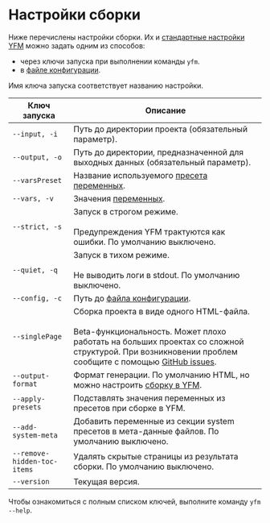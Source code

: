 # Настройки сборки

Ниже перечислены настройки сборки. Их и [стандартные настройки YFM](../../settings.md) можно задать одним из способов:
* через ключи запуска при выполнении команды `yfm`.
* в [файле конфигурации](../../project/config.md).

Имя ключа запуска соответствует названию настройки.

Ключ запуска | Описание 
--- | --- 
`--input, -i` | Путь до директории проекта (обязательный параметр).
`--output, -o` | Путь до директории, предназначенной для выходных данных (обязательный параметр).
`--varsPreset` | Название используемого [пресета переменных](../../project/presets.md).
`--vars, -v` | Значения [переменных](../../syntax/vars.md).
`--strict, -s` | Запуск в строгом режиме.</br></br>Предупреждения YFM трактуются как ошибки. По умолчанию выключено.
`--quiet, -q` | Запуск в тихом режиме.</br></br>Не выводить логи в stdout. По умолчанию выключено.
`--config, -c` | Путь до [файла конфигурации](../../project/config.md).
`--singlePage` | Сборка проекта в виде одного HTML-файла.</br></br>Beta-функциональность. Может плохо работать на больших проектах со сложной структурой. При возникновении проблем сообщите с помощью [GitHub issues](https://github.com/yandex-cloud/yfm-docs/issues).
`--output-format` | Формат генерации. По умолчанию HTML, но можно настроить [сборку в YFM](md2md.md).
`--apply-presets` | Подставлять значения переменных из пресетов при сборке в YFM.
`--add-system-meta` | Добавить переменные из секции system пресетов в мета-данные файлов. По умолчанию выключено.
`--remove-hidden-toc-items` | Удалять скрытые страницы из результата сборки. По умолчанию выключено.
`--version` | Текущая версия.

Чтобы ознакомиться с полным списком ключей, выполните команду `yfm --help`.
